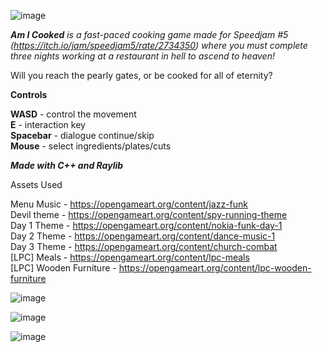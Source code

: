 ![image](https://github.com/user-attachments/assets/6bb4b9a6-5c05-4e11-bdb9-c493708462bb)

_**Am I Cooked** is a fast-paced cooking game made for Speedjam #5 (https://itch.io/jam/speedjam5/rate/2734350) where you must complete three nights working at a restaurant in hell to ascend to heaven!_

Will you reach the pearly gates, or be cooked for all of eternity?

**Controls**

**WASD**      - control the movement  
**E**         - interaction key  
**Spacebar**  - dialogue continue/skip  
**Mouse**     - select ingredients/plates/cuts

_**Made with C++ and Raylib**_  

Assets Used

Menu Music - https://opengameart.org/content/jazz-funk  
Devil theme - https://opengameart.org/content/spy-running-theme  
Day 1 Theme - https://opengameart.org/content/nokia-funk-day-1  
Day 2 Theme - https://opengameart.org/content/dance-music-1  
Day 3 Theme - https://opengameart.org/content/church-combat  
[LPC] Meals - https://opengameart.org/content/lpc-meals  
[LPC] Wooden Furniture - https://opengameart.org/content/lpc-wooden-furniture   

![image](https://github.com/user-attachments/assets/717c643c-e331-4fd3-83fd-51d895f1bc8a)

![image](https://github.com/user-attachments/assets/0d447bcb-2fac-4360-a2b5-57270198056f)

![image](https://github.com/user-attachments/assets/ec56fcd0-bc85-47ef-b311-2969f550c2cb)
